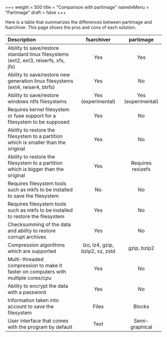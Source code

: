 +++
weight = 500
title = "Comparison with partimage"
nameInMenu = "Partimage"
draft = false
+++

Here is a table that summarizes the differences between partimage and
fsarchiver. This page shows the pros and cons of each solution.

|                            **Description**                                          |    **fsarchiver**               |    **partimage**     |
|:------------------------------------------------------------------------------------|:-------------------------------:|:--------------------:|
| Ability to save/restore standard linux filesystems (ext2, ext3, reiserfs, xfs, jfs) | Yes                             | Yes                  |
| Ability to save/restore new generation linux filesystems (ext4, reiser4, btrfs)     | Yes                             | No                   |
| Ability to save/restore windows ntfs filesystems                                    | Yes (experimental)              | Yes (experimental)   |
| Requires kernel filesystem or fuse support for a filesystem to be supposed          | Yes                             | No                   |
| Ability to restore the filesystem to a partition which is smaller than the original | Yes                             | No                   |
| Ability to restore the filesystem to a partition which is bigger than the original  | Yes                             | Requires resizefs    |
| Requires filesystem tools such as mkfs to be installed to save the filesystem       | No                              | No                   |
| Requires filesystem tools such as mkfs to be installed to restore the filesystem    | Yes                             | No                   |
| Checksumming of the data and ability to restore corrupt archives                    | Yes                             | No                   |
| Compression algorithms which are supported                                          | lzo, lz4, gzip, bzip2, xz, zstd | gzip, bzip2          |
| Multi-threaded compression to make it faster on computers with multiple cores/cpu   | Yes                             | No                   |
| Ability to encrypt the data with a password                                         | Yes                             | No                   |
| Information taken into account to save the filesystem                               | Files                           | Blocks               |
| User interface that comes with the program by default                               | Text                            | Semi-graphical       |
